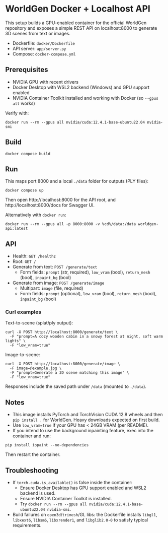 # WorldGen Docker + Localhost API

This setup builds a GPU-enabled container for the official WorldGen repository and exposes a simple REST API on localhost:8000 to generate 3D scenes from text or images.

- Dockerfile: `docker/Dockerfile`
- API server: `app/server.py`
- Compose: `docker-compose.yml`

## Prerequisites
- NVIDIA GPU with recent drivers
- Docker Desktop with WSL2 backend (Windows) and GPU support enabled
- NVIDIA Container Toolkit installed and working with Docker (so `--gpus all` works)

Verify with:
```
docker run --rm --gpus all nvidia/cuda:12.4.1-base-ubuntu22.04 nvidia-smi
```

## Build
```
docker compose build
```

## Run
This maps port 8000 and a local `./data` folder for outputs (PLY files):
```
docker compose up
```
Then open http://localhost:8000 for the API root, and http://localhost:8000/docs for Swagger UI.

Alternatively with `docker run`:
```
docker run --rm --gpus all -p 8000:8000 -v %cd%/data:/data worldgen-api:latest
```

## API
- Health: `GET /healthz`
- Root: `GET /`
- Generate from text: `POST /generate/text`
  - Form fields: `prompt` (str, required), `low_vram` (bool), `return_mesh` (bool), `inpaint_bg` (bool)
- Generate from image: `POST /generate/image`
  - Multipart: `image` (file, required)
  - Form fields: `prompt` (optional), `low_vram` (bool), `return_mesh` (bool), `inpaint_bg` (bool)

### Curl examples
Text-to-scene (splat/ply output):
```
curl -X POST http://localhost:8000/generate/text \
  -F "prompt=A cozy wooden cabin in a snowy forest at night, soft warm lights" \
  -F "low_vram=true"
```

Image-to-scene:
```
curl -X POST http://localhost:8000/generate/image \
  -F image=@example.jpg \
  -F "prompt=Generate a 3D scene matching this image" \
  -F "low_vram=true"
```

Responses include the saved path under `/data` (mounted to `./data`).

## Notes
- This image installs PyTorch and TorchVision CUDA 12.8 wheels and then `pip install .` for WorldGen. Heavy downloads expected on first build.
- Use `low_vram=true` if your GPU has < 24GB VRAM (per README).
- If you intend to use the background inpainting feature, exec into the container and run:
```
pip install iopaint --no-dependencies
```
Then restart the container.

## Troubleshooting
- If `torch.cuda.is_available()` is false inside the container:
  - Ensure Docker Desktop has GPU support enabled and WSL2 backend is used.
  - Ensure NVIDIA Container Toolkit is installed.
  - Try `docker run --rm --gpus all nvidia/cuda:12.4.1-base-ubuntu22.04 nvidia-smi`.
- Build failures on `open3d`/`trimesh`/GL libs: the Dockerfile installs `libgl1`, `libxext6`, `libsm6`, `libxrender1`, and `libglib2.0-0` to satisfy typical requirements.
